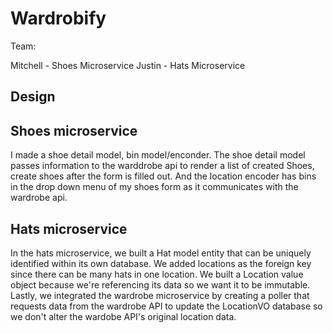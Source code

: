 # Wardrobify

Team:

Mitchell - Shoes Microservice
Justin - Hats Microservice

## Design

## Shoes microservice

I made a shoe detail model, bin model/enconder. The shoe detail model passes information to the warddrobe api to render a list of created Shoes, create shoes after the form is filled out. And the location encoder has bins in the drop down menu of my shoes form as it communicates with the wardrobe api.

## Hats microservice

In the hats microservice, we built a Hat model entity that can be uniquely identified within its own database. We added locations as the foreign key since there can be many hats in one location. We built a Location value object because we're referencing its data so we want it to be immutable. Lastly, we integrated the wardrobe microservice by creating a poller that requests data from the wardrobe API to update the LocationVO database so we don't alter the wardobe API's original location data.

